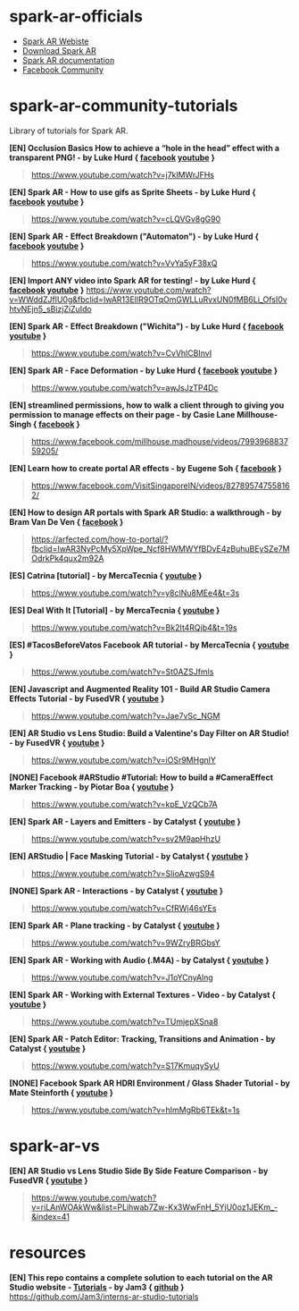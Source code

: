 # spark-ar-officials
- [Spark AR Webiste](https://www.sparkar.com/ar-studio/)
- [Download Spark AR](https://www.sparkar.com/ar-studio/download)
- [Spark AR documentation](https://www.sparkar.com/ar-studio/learn/documentation/before-you-start)
- [Facebook Community](https://www.facebook.com/SparkARcreators/)
# spark-ar-community-tutorials
Library of tutorials for Spark AR.

**[EN] Occlusion Basics How to achieve a “hole in the head” effect with a transparent PNG! - by Luke Hurd { [facebook](https://www.facebook.com/lukejhurd/) [youtube](https://www.youtube.com/channel/UCO6QRYjZfbYcdwwHv5vmf3Q) }**
>https://www.youtube.com/watch?v=j7klMWrJFHs

**[EN] Spark AR - How to use gifs as Sprite Sheets - by Luke Hurd { [facebook](https://www.facebook.com/lukejhurd/) [youtube](https://www.youtube.com/channel/UCO6QRYjZfbYcdwwHv5vmf3Q) }**
>https://www.youtube.com/watch?v=cLQVGv8gG90

**[EN] Spark AR - Effect Breakdown ("Automaton") - by Luke Hurd { [facebook](https://www.facebook.com/lukejhurd/) [youtube](https://www.youtube.com/channel/UCO6QRYjZfbYcdwwHv5vmf3Q) }**
>https://www.youtube.com/watch?v=VvYa5yF38xQ

**[EN] Import ANY video into Spark AR for testing! - by Luke Hurd { [facebook](https://www.facebook.com/lukejhurd/) [youtube](https://www.youtube.com/channel/UCO6QRYjZfbYcdwwHv5vmf3Q) }**
https://www.youtube.com/watch?v=WWddZJflU0g&fbclid=IwAR13EIlR9OTqOmGWLLuRvxUN0fMB6Li_OfsI0vhtvNEjn5_sBizjZiZuIdo

**[EN] Spark AR - Effect Breakdown ("Wichita") - by Luke Hurd { [facebook](https://www.facebook.com/lukejhurd/) [youtube](https://www.youtube.com/channel/UCO6QRYjZfbYcdwwHv5vmf3Q) }**
>https://www.youtube.com/watch?v=CvVhlCBInvI

**[EN] Spark AR - Face Deformation - by Luke Hurd { [facebook](https://www.facebook.com/lukejhurd/) [youtube](https://www.youtube.com/channel/UCO6QRYjZfbYcdwwHv5vmf3Q) }**
>https://www.youtube.com/watch?v=awJsJzTP4Dc

**[EN] streamlined permissions, how to walk a client through to giving you permission to manage effects on their page - by ‎Casie Lane Millhouse-Singh‎ { [facebook](https://www.facebook.com/millhouse.madhouse) }**
>https://www.facebook.com/millhouse.madhouse/videos/799396883759205/

**[EN] Learn how to create portal AR effects - by Eugene Soh { [facebook](https://www.facebook.com/EugeneSoh) }**
>https://www.facebook.com/VisitSingaporeIN/videos/827895747558162/

**[EN] How to design AR portals with Spark AR Studio: a walkthrough - by Bram Van De Ven { [facebook](https://www.facebook.com/vandevenbram) }**
>https://arfected.com/how-to-portal/?fbclid=IwAR3NyPcMy5XpWpe_Ncf8HWMWYfBDvE4zBuhuBEySZe7MOdrkPk4qux2m92A

**[ES] Catrina [tutorial] - by MercaTecnia { [youtube](https://www.youtube.com/channel/UCA2Um04KZBuwieSPcNWA6IA) }**
>https://www.youtube.com/watch?v=y8clNu8MEe4&t=3s

**[ES] Deal With It [Tutorial] - by MercaTecnia { [youtube](https://www.youtube.com/channel/UCA2Um04KZBuwieSPcNWA6IA) }**
>https://www.youtube.com/watch?v=Bk2It4RQjb4&t=19s

**[ES] #TacosBeforeVatos Facebook AR tutorial - by MercaTecnia { [youtube](https://www.youtube.com/channel/UCA2Um04KZBuwieSPcNWA6IA) }**
>https://www.youtube.com/watch?v=St0AZSJfmls

**[EN] Javascript and Augmented Reality 101 - Build AR Studio Camera Effects Tutorial - by FusedVR  { [youtube](https://www.youtube.com/channel/UCLO98KHpNx6JwsdnH04l9yQ) }**
>https://www.youtube.com/watch?v=Jae7vSc_NGM

**[EN] AR Studio vs Lens Studio: Build a Valentine's Day Filter on AR Studio! - by FusedVR { [youtube](https://www.youtube.com/channel/UCLO98KHpNx6JwsdnH04l9yQ) }**
>https://www.youtube.com/watch?v=iOSr9MHgnlY

**[NONE] Facebook #ARStudio #Tutorial: How to build a #CameraEffect Marker Tracking - by Piotar Boa { [youtube](https://www.youtube.com/channel/UCrHxwdJ7qbLrV2IoKhZFLvA) }**
>https://www.youtube.com/watch?v=kpE_VzQCb7A

**[EN] Spark AR - Layers and Emitters - by Catalyst { [youtube](https://www.youtube.com/channel/UC3zmATtNhDuYOketH1zF5sw) }**
>https://www.youtube.com/watch?v=sv2M9apHhzU

**[EN] ARStudio | Face Masking Tutorial - by Catalyst { [youtube](https://www.youtube.com/channel/UC3zmATtNhDuYOketH1zF5sw) }**
>https://www.youtube.com/watch?v=SIioAzwgS94

**[NONE] Spark AR - Interactions - by Catalyst { [youtube](https://www.youtube.com/channel/UC3zmATtNhDuYOketH1zF5sw) }**
>https://www.youtube.com/watch?v=CfRWj46sYEs

**[EN] Spark AR - Plane tracking - by Catalyst { [youtube](https://www.youtube.com/channel/UC3zmATtNhDuYOketH1zF5sw) }**
>https://www.youtube.com/watch?v=9WZryBRGbsY

**[EN] Spark AR - Working with Audio (.M4A) - by Catalyst { [youtube](https://www.youtube.com/channel/UC3zmATtNhDuYOketH1zF5sw) }**
>https://www.youtube.com/watch?v=J1oYCnyAlng

**[EN] Spark AR - Working with External Textures - Video - by Catalyst { [youtube](https://www.youtube.com/channel/UC3zmATtNhDuYOketH1zF5sw) }**
>https://www.youtube.com/watch?v=TUmjepXSna8

**[EN] Spark AR - Patch Editor: Tracking, Transitions and Animation - by Catalyst { [youtube](https://www.youtube.com/channel/UC3zmATtNhDuYOketH1zF5sw) }**
>https://www.youtube.com/watch?v=S17KmuqySyU

**[NONE] Facebook Spark AR HDRI Environment / Glass Shader Tutorial - by Mate Steinforth { [youtube](https://www.youtube.com/channel/UC_UWZmb_sTIa4LsQKAvNTQw) }**
>https://www.youtube.com/watch?v=hImMgRb6TEk&t=1s

# spark-ar-vs

**[EN] AR Studio vs Lens Studio Side By Side Feature Comparison - by FusedVR { [youtube](https://www.youtube.com/channel/UCLO98KHpNx6JwsdnH04l9yQ) }**
>https://www.youtube.com/watch?v=riLAnWOAkWw&list=PLihwab7Zw-Kx3WwFnH_5YjU0oz1JEKm_-&index=41

# resources

**[EN] This repo contains a complete solution to each tutorial on the AR Studio website - [Tutorials](https://developers.facebook.com/docs/ar-studio) - by Jam3 { [github](https://github.com/Jam3) }**
https://github.com/Jam3/interns-ar-studio-tutorials
